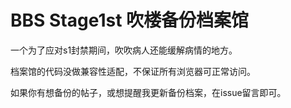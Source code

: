 # BBS Stage1st 吹楼备份档案馆

一个为了应对s1封禁期间，吹吹病人还能缓解病情的地方。

档案馆的代码没做兼容性适配，不保证所有浏览器可正常访问。

如果你有想备份的帖子，或想提醒我更新备份档案，在issue留言即可。